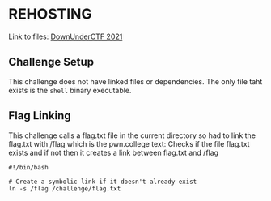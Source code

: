 # REHOSTING

Link to files: [DownUnderCTF 2021](https://github.com/pwncollege/ctf-archive/tree/main/downunderctf2021/juniperus)

## Challenge Setup
This challenge does not have linked files or dependencies. The only file taht exists is the `shell` binary executable.

## Flag Linking
This challenge calls a flag.txt file in the current directory so had to link the flag.txt with /flag which is the pwn.college text:
Checks if the file flag.txt exists and if not then it creates a link between flag.txt and /flag
```
#!/bin/bash

# Create a symbolic link if it doesn't already exist
ln -s /flag /challenge/flag.txt
```